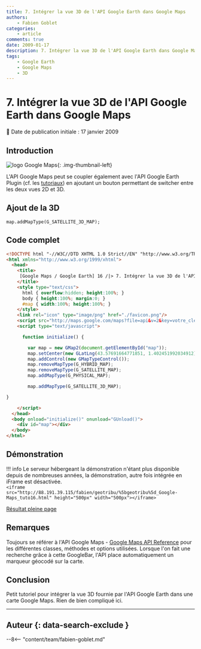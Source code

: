 ```yaml
---
title: 7. Intégrer la vue 3D de l'API Google Earth dans Google Maps
authors:
    - Fabien Goblet
categories:
    - article
comments: true
date: 2009-01-17
description: 7. Intégrer la vue 3D de l'API Google Earth dans Google Maps
tags:
    - Google Earth
    - Google Maps
    - 3D
---
```


# 7. Intégrer la vue 3D de l'API Google Earth dans Google Maps

:calendar: Date de publication initiale : 17 janvier 2009

## Introduction

![logo Google Maps](https://cdn.geotribu.fr/img/logos-icones/entreprises_association/google/google_maps.png "logo Google Maps"){: .img-thumbnail-left}

L'API Google Maps peut se coupler également avec l'API Google Earth Plugin (cf. les [tutoriaux](http://www.geotribu.net/node/23)) en ajoutant un bouton permettant de switcher entre les deux vues 2D et 3D.  

## Ajout de la 3D

`map.addMapType(G_SATELLITE_3D_MAP);`  

## Code complet

```html
<!DOCTYPE html "-//W3C//DTD XHTML 1.0 Strict//EN" "http://www.w3.org/TR/xhtml1/DTD/xhtml1-strict.dtd">
<html xmlns="http://www.w3.org/1999/xhtml">
  <head>
    <title>
     [Google Maps / Google Earth] 16 /|> 7. Intégrer la vue 3D de l'API Google Earth dans Google Maps
    </title>
    <style type="text/css">
      html { overflow:hidden; height:100%; }
      body { height:100%; margin:0; }
      #map { width:100%; height:100%; }
    </style>
    <link rel="icon" type="image/png" href="./favicon.png"/>
    <script src="http://maps.google.com/maps?file=api&v=2&key=votre_cle_ici" type="text/javascript"></script>
    <script type="text/javascript">

      function initialize() {

        var map = new GMap2(document.getElementById("map"));
        map.setCenter(new GLatLng(43.57691664771851, 1.402451992034912),15);
        map.addControl(new GMapTypeControl());
        map.removeMapType(G_HYBRID_MAP);
        map.removeMapType(G_SATELLITE_MAP);
        map.addMapType(G_PHYSICAL_MAP);

        map.addMapType(G_SATELLITE_3D_MAP);

}

    </script>
  </head>
  <body onload="initialize()" onunload="GUnload()">
    <div id="map"></div>
  </body>
</html>
```

## Démonstration

!!! info
    Le serveur hébergeant la démonstration n'étant plus disponible depuis de nombreuses années, la démonstration, autre fois intégrée en iFrame est désactivée.  
    `<iframe src="http://88.191.39.115/fabien/geotribu/%5bgeotribu%5d_Google-Maps_tuto16.html" height="500px" width="500px"></iframe>`

[Résultat pleine page](http://88.191.39.115/fabien/geotribu/%5bgeotribu%5d_Google-Maps_tuto16.html)

## Remarques

Toujours se référer à l'API Google Maps - [Google Maps API Reference](http://code.google.com/apis/maps/documentation/reference.html) pour les différentes classes, méthodes et options utilisées.
Lorsque l'on fait une recherche grâce à cette GoogleBar, l'API place automatiquement un marqueur géocodé sur la carte.

## Conclusion

Petit tutoriel pour intégrer la vue 3D fournie par l'API Google Earth dans une carte Google Maps.
Rien de bien compliqué ici.

----

## Auteur {: data-search-exclude }

--8<-- "content/team/fabien-goblet.md"
